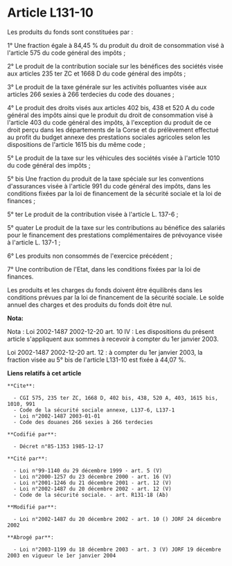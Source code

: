 # Article L131-10

Les produits du fonds sont constituées par :

1° Une fraction égale à 84,45 % du produit du droit de consommation visé à l'article 575 du code général des impôts ;

2° Le produit de la contribution sociale sur les bénéfices des sociétés visée aux articles 235 ter ZC et 1668 D du code
général des impôts ;

3° Le produit de la taxe générale sur les activités polluantes visée aux articles 266 sexies à 266 terdecies du code des
douanes ;

4° Le produit des droits visés aux articles 402 bis, 438 et 520 A du code général des impôts ainsi que le produit du droit de
consommation visé à l'article 403 du code général des impôts, à l'exception du produit de ce droit perçu dans les
départements de la Corse et du prélèvement effectué au profit du budget annexe des prestations sociales agricoles selon les
dispositions de l'article 1615 bis du même code ;

5° Le produit de la taxe sur les véhicules des sociétés visée à l'article 1010 du code général des impôts ;

5° bis Une fraction du produit de la taxe spéciale sur les conventions d'assurances visée à l'article 991 du code général des
impôts, dans les conditions fixées par la loi de financement de la sécurité sociale et la loi de finances ;

5° ter Le produit de la contribution visée à l'article L. 137-6 ;

5° quater Le produit de la taxe sur les contributions au bénéfice des salariés pour le financement des prestations
complémentaires de prévoyance visée à l'article L. 137-1 ;

6° Les produits non consommés de l'exercice précédent ;

7° Une contribution de l'Etat, dans les conditions fixées par la loi de finances.

Les produits et les charges du fonds doivent être équilibrés dans les conditions prévues par la loi de financement de la
sécurité sociale. Le solde annuel des charges et des produits du fonds doit être nul.

**Nota:**

Nota : Loi 2002-1487 2002-12-20 art. 10 IV : Les dispositions du présent article s'appliquent aux sommes à recevoir à compter
du 1er janvier 2003.

Loi 2002-1487 2002-12-20 art. 12 : à compter du 1er janvier 2003, la fraction visée au 5° bis de l'article L131-10 est fixée
à 44,07 %.

**Liens relatifs à cet article**

	**Cite**:

	  - CGI 575, 235 ter ZC, 1668 D, 402 bis, 438, 520 A, 403, 1615 bis, 1010, 991
	  - Code de la sécurité sociale annexe, L137-6, L137-1
	  - Loi n°2002-1487 2003-01-01
	  - Code des douanes 266 sexies à 266 terdecies

	**Codifié par**:

	  - Décret n°85-1353 1985-12-17

	**Cité par**:

	  - Loi n°99-1140 du 29 décembre 1999 - art. 5 (V)
	  - Loi n°2000-1257 du 23 décembre 2000 - art. 16 (V)
	  - Loi n°2001-1246 du 21 décembre 2001 - art. 12 (V)
	  - Loi n°2002-1487 du 20 décembre 2002 - art. 12 (V)
	  - Code de la sécurité sociale. - art. R131-18 (Ab)

	**Modifié par**:

	  - Loi n°2002-1487 du 20 décembre 2002 - art. 10 () JORF 24 décembre 2002

	**Abrogé par**:

	  - Loi n°2003-1199 du 18 décembre 2003 - art. 3 (V) JORF 19 décembre 2003 en vigueur le 1er janvier 2004
